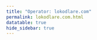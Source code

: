 ```yaml
---
title: "Operator: lokodlare.com"
permalink: lokodlare.com.html
datatable: true
hide_sidebar: true
---
```


<div>                        <script type="text/javascript">window.PlotlyConfig = {MathJaxConfig: 'local'};</script>
        <script src="https://cdn.plot.ly/plotly-2.4.2.min.js"></script>                <div id="5010edfe-4b4d-4601-bb01-c5b522a98396" class="plotly-graph-div" style="height:100%; width:100%;"></div>            <script type="text/javascript">                                    window.PLOTLYENV=window.PLOTLYENV || {};                                    if (document.getElementById("5010edfe-4b4d-4601-bb01-c5b522a98396")) {                    Plotly.newPlot(                        "5010edfe-4b4d-4601-bb01-c5b522a98396",                        [{"name":"exit probability (%)","type":"scatter","x":["2021-11-06","2021-11-07","2021-11-08","2021-11-09","2021-11-10","2021-11-11","2021-11-12","2021-11-13","2021-11-14","2021-11-15","2021-11-16","2021-11-17","2021-11-19","2021-11-20","2021-11-21","2021-11-22","2021-11-23","2021-11-24","2021-11-25","2021-11-27","2021-11-28","2021-11-29","2021-11-30","2021-12-01","2021-12-02","2021-12-03","2021-12-04","2021-12-05","2021-12-06","2021-12-07","2021-12-08","2021-12-09","2021-12-10","2021-12-11","2021-12-12","2021-12-13","2021-12-14","2021-12-15","2021-12-16","2021-12-17","2021-12-18","2021-12-19","2021-12-20","2021-12-21","2021-12-22","2021-12-23","2021-12-25","2021-12-26","2021-12-27","2021-12-28","2021-12-29","2021-12-30","2021-12-31","2022-01-01","2022-01-02","2022-01-03","2022-01-04","2022-01-05","2022-01-06","2022-01-07","2022-01-08","2022-01-09","2022-01-10","2022-01-11","2022-01-12","2022-01-13","2022-01-14","2022-01-15","2022-01-16","2022-01-17","2022-01-18","2022-01-19","2022-01-20","2022-01-21","2022-01-22","2022-01-23","2022-01-24","2022-01-25","2022-01-26","2022-01-27","2022-01-28","2022-01-29","2022-01-30","2022-01-31","2022-02-01","2022-02-02","2022-02-03","2022-02-04","2022-02-05","2022-02-06","2022-02-07","2022-02-08","2022-02-09","2022-02-10","2022-02-11","2022-02-12","2022-02-13","2022-02-14","2022-02-15","2022-02-16","2022-02-17","2022-02-18","2022-02-19","2022-02-20","2022-02-21","2022-02-22","2022-02-23","2022-02-24","2022-02-25","2022-02-26","2022-02-27","2022-02-28","2022-03-01","2022-03-02","2022-03-03","2022-03-04","2022-03-06","2022-03-07","2022-03-08","2022-03-09","2022-03-10","2022-03-11","2022-03-12","2022-03-13","2022-03-14","2022-03-15","2022-03-16","2022-03-17","2022-03-18","2022-03-19","2022-03-20","2022-03-21","2022-03-22","2022-03-23","2022-03-24","2022-03-25","2022-03-26","2022-03-27","2022-03-28","2022-03-29","2022-03-30","2022-03-31","2022-04-01","2022-04-02","2022-04-03","2022-04-04","2022-04-05","2022-04-06","2022-04-07","2022-04-08","2022-04-09","2022-04-10","2022-04-11","2022-04-12","2022-04-13","2022-04-14","2022-04-15","2022-04-16","2022-04-17","2022-04-18","2022-04-19","2022-04-20","2022-04-21","2022-04-22","2022-04-23","2022-04-24","2022-04-25","2022-04-26","2022-04-27","2022-04-28","2022-04-29","2022-04-30","2022-05-01","2022-05-02","2022-05-03","2022-05-04","2022-05-05","2022-05-06","2022-05-07","2022-05-08","2022-05-09","2022-05-10","2022-05-11","2022-05-12","2022-05-13","2022-05-14","2022-05-15","2022-05-16","2022-05-17","2022-05-18","2022-05-19","2022-05-20","2022-05-21","2022-05-22","2022-05-23","2022-05-24","2022-05-25","2022-05-26","2022-05-27","2022-05-28","2022-05-29","2022-05-30","2022-05-31","2022-06-01","2022-06-02","2022-06-03","2022-06-04","2022-06-05","2022-06-06","2022-06-07","2022-06-08","2022-06-09","2022-06-10","2022-06-11"],"xaxis":"x","y":[0.0,0.0,0.0,0.0,0.0,0.0,0.0,0.0,0.0,null,0.0,0.0,0.0,0.0,0.0,0.0,0.0,0.0,0.04,0.03,0.09,0.12,0.18,0.26,0.27,0.32,0.35,0.37,0.39,0.4,0.42,0.42,0.44,0.45,0.46,0.5,0.61,0.66,0.74,0.78,0.83,0.87,0.93,0.33,0.29,0.3,0.29,0.28,0.28,0.28,0.25,0.27,0.27,0.28,0.33,0.35,0.71,0.79,0.9,0.96,0.83,0.84,0.98,0.98,1.03,0.99,1.11,1.11,1.03,1.12,1.1,1.11,1.08,1.0,1.0,1.06,1.04,1.06,1.09,1.07,1.07,1.09,1.08,1.05,1.05,1.02,1.0,0.99,1.14,0.97,0.97,0.58,0.61,0.67,0.68,0.66,0.66,0.65,0.63,0.65,0.66,0.66,0.66,0.63,0.63,0.64,0.62,0.65,0.63,0.62,0.62,0.59,0.58,0.59,0.59,0.59,0.6,0.63,0.63,0.66,0.64,0.64,1.15,1.16,1.28,1.36,1.34,1.33,1.91,1.96,1.97,2.03,2.1,2.11,2.1,2.15,2.19,3.44,3.44,3.25,3.3,3.3,3.28,3.19,3.11,3.06,3.08,3.07,3.08,3.09,3.07,3.06,3.05,3.03,2.86,2.66,2.63,2.6,2.59,2.57,2.54,2.52,2.62,2.75,2.69,2.64,2.57,2.68,2.66,2.56,2.62,2.63,2.63,2.63,2.61,2.62,2.54,2.57,2.42,2.45,2.42,2.34,2.31,2.34,2.35,2.49,2.35,2.37,2.31,2.25,2.24,2.05,1.98,2.12,2.02,1.98,2.0,1.68,1.6,1.5,1.52,1.48,1.5,1.44,1.45,1.55,1.66,1.65,1.68,2.28,2.25,2.29,2.52,2.56],"yaxis":"y"},{"name":"guard probability (%)","type":"scatter","x":["2021-11-06","2021-11-07","2021-11-08","2021-11-09","2021-11-10","2021-11-11","2021-11-12","2021-11-13","2021-11-14","2021-11-15","2021-11-16","2021-11-17","2021-11-19","2021-11-20","2021-11-21","2021-11-22","2021-11-23","2021-11-24","2021-11-25","2021-11-27","2021-11-28","2021-11-29","2021-11-30","2021-12-01","2021-12-02","2021-12-03","2021-12-04","2021-12-05","2021-12-06","2021-12-07","2021-12-08","2021-12-09","2021-12-10","2021-12-11","2021-12-12","2021-12-13","2021-12-14","2021-12-15","2021-12-16","2021-12-17","2021-12-18","2021-12-19","2021-12-20","2021-12-21","2021-12-22","2021-12-23","2021-12-25","2021-12-26","2021-12-27","2021-12-28","2021-12-29","2021-12-30","2021-12-31","2022-01-01","2022-01-02","2022-01-03","2022-01-04","2022-01-05","2022-01-06","2022-01-07","2022-01-08","2022-01-09","2022-01-10","2022-01-11","2022-01-12","2022-01-13","2022-01-14","2022-01-15","2022-01-16","2022-01-17","2022-01-18","2022-01-19","2022-01-20","2022-01-21","2022-01-22","2022-01-23","2022-01-24","2022-01-25","2022-01-26","2022-01-27","2022-01-28","2022-01-29","2022-01-30","2022-01-31","2022-02-01","2022-02-02","2022-02-03","2022-02-04","2022-02-05","2022-02-06","2022-02-07","2022-02-08","2022-02-09","2022-02-10","2022-02-11","2022-02-12","2022-02-13","2022-02-14","2022-02-15","2022-02-16","2022-02-17","2022-02-18","2022-02-19","2022-02-20","2022-02-21","2022-02-22","2022-02-23","2022-02-24","2022-02-25","2022-02-26","2022-02-27","2022-02-28","2022-03-01","2022-03-02","2022-03-03","2022-03-04","2022-03-06","2022-03-07","2022-03-08","2022-03-09","2022-03-10","2022-03-11","2022-03-12","2022-03-13","2022-03-14","2022-03-15","2022-03-16","2022-03-17","2022-03-18","2022-03-19","2022-03-20","2022-03-21","2022-03-22","2022-03-23","2022-03-24","2022-03-25","2022-03-26","2022-03-27","2022-03-28","2022-03-29","2022-03-30","2022-03-31","2022-04-01","2022-04-02","2022-04-03","2022-04-04","2022-04-05","2022-04-06","2022-04-07","2022-04-08","2022-04-09","2022-04-10","2022-04-11","2022-04-12","2022-04-13","2022-04-14","2022-04-15","2022-04-16","2022-04-17","2022-04-18","2022-04-19","2022-04-20","2022-04-21","2022-04-22","2022-04-23","2022-04-24","2022-04-25","2022-04-26","2022-04-27","2022-04-28","2022-04-29","2022-04-30","2022-05-01","2022-05-02","2022-05-03","2022-05-04","2022-05-05","2022-05-06","2022-05-07","2022-05-08","2022-05-09","2022-05-10","2022-05-11","2022-05-12","2022-05-13","2022-05-14","2022-05-15","2022-05-16","2022-05-17","2022-05-18","2022-05-19","2022-05-20","2022-05-21","2022-05-22","2022-05-23","2022-05-24","2022-05-25","2022-05-26","2022-05-27","2022-05-28","2022-05-29","2022-05-30","2022-05-31","2022-06-01","2022-06-02","2022-06-03","2022-06-04","2022-06-05","2022-06-06","2022-06-07","2022-06-08","2022-06-09","2022-06-10","2022-06-11"],"xaxis":"x","y":[0.0,0.0,0.0,0.0,0.0,0.0,0.0,0.0,0.1,null,0.0,0.0,0.0,0.0,0.0,0.14,0.65,0.8,0.79,0.92,1.19,1.11,1.01,1.07,1.12,1.03,1.04,1.02,1.07,0.99,1.04,1.08,1.08,1.06,1.06,1.08,1.04,1.04,1.55,1.54,1.53,1.46,1.46,1.43,1.44,1.35,1.36,1.35,1.38,1.51,1.55,1.53,1.61,1.65,1.68,1.71,1.64,1.67,1.67,1.71,2.13,2.08,2.13,2.07,2.16,2.17,2.21,2.21,2.2,2.21,2.24,2.24,2.18,2.26,2.18,2.21,2.32,2.38,2.39,2.6,2.6,2.64,2.67,2.7,2.86,2.83,2.87,3.13,2.94,2.95,2.97,3.26,3.06,2.98,3.01,3.02,3.17,3.14,3.1,3.1,3.06,3.03,2.93,2.89,2.82,2.78,2.79,2.84,2.85,2.84,2.83,2.86,2.83,2.9,2.94,3.11,3.0,3.07,3.16,3.15,3.12,3.36,3.2,3.19,3.17,3.39,3.44,3.47,3.38,3.32,3.22,3.24,3.26,3.21,3.24,3.21,3.33,3.2,3.16,3.24,3.28,3.3,3.3,3.27,3.29,3.38,3.45,3.48,3.51,3.39,3.54,3.5,3.54,3.63,3.69,3.71,3.72,3.61,3.48,3.45,3.62,3.7,3.47,3.43,3.32,3.31,3.58,3.58,3.55,3.68,3.63,3.63,3.63,3.62,3.59,3.45,3.24,3.22,3.17,3.23,3.12,2.86,2.82,2.7,2.66,2.7,2.69,2.17,2.16,2.02,2.02,1.92,1.88,1.8,1.78,1.76,1.76,1.66,1.7,1.71,1.7,1.68,1.59,1.57,1.16,1.1,1.17,1.08,0.85,0.86,0.83,0.81,0.77,0.78],"yaxis":"y"},{"name":"advertised bandwidth","type":"scatter","x":["2021-11-06","2021-11-07","2021-11-08","2021-11-09","2021-11-10","2021-11-11","2021-11-12","2021-11-13","2021-11-14","2021-11-15","2021-11-16","2021-11-17","2021-11-19","2021-11-20","2021-11-21","2021-11-22","2021-11-23","2021-11-24","2021-11-25","2021-11-27","2021-11-28","2021-11-29","2021-11-30","2021-12-01","2021-12-02","2021-12-03","2021-12-04","2021-12-05","2021-12-06","2021-12-07","2021-12-08","2021-12-09","2021-12-10","2021-12-11","2021-12-12","2021-12-13","2021-12-14","2021-12-15","2021-12-16","2021-12-17","2021-12-18","2021-12-19","2021-12-20","2021-12-21","2021-12-22","2021-12-23","2021-12-25","2021-12-26","2021-12-27","2021-12-28","2021-12-29","2021-12-30","2021-12-31","2022-01-01","2022-01-02","2022-01-03","2022-01-04","2022-01-05","2022-01-06","2022-01-07","2022-01-08","2022-01-09","2022-01-10","2022-01-11","2022-01-12","2022-01-13","2022-01-14","2022-01-15","2022-01-16","2022-01-17","2022-01-18","2022-01-19","2022-01-20","2022-01-21","2022-01-22","2022-01-23","2022-01-24","2022-01-25","2022-01-26","2022-01-27","2022-01-28","2022-01-29","2022-01-30","2022-01-31","2022-02-01","2022-02-02","2022-02-03","2022-02-04","2022-02-05","2022-02-06","2022-02-07","2022-02-08","2022-02-09","2022-02-10","2022-02-11","2022-02-12","2022-02-13","2022-02-14","2022-02-15","2022-02-16","2022-02-17","2022-02-18","2022-02-19","2022-02-20","2022-02-21","2022-02-22","2022-02-23","2022-02-24","2022-02-25","2022-02-26","2022-02-27","2022-02-28","2022-03-01","2022-03-02","2022-03-03","2022-03-04","2022-03-06","2022-03-07","2022-03-08","2022-03-09","2022-03-10","2022-03-11","2022-03-12","2022-03-13","2022-03-14","2022-03-15","2022-03-16","2022-03-17","2022-03-18","2022-03-19","2022-03-20","2022-03-21","2022-03-22","2022-03-23","2022-03-24","2022-03-25","2022-03-26","2022-03-27","2022-03-28","2022-03-29","2022-03-30","2022-03-31","2022-04-01","2022-04-02","2022-04-03","2022-04-04","2022-04-05","2022-04-06","2022-04-07","2022-04-08","2022-04-09","2022-04-10","2022-04-11","2022-04-12","2022-04-13","2022-04-14","2022-04-15","2022-04-16","2022-04-17","2022-04-18","2022-04-19","2022-04-20","2022-04-21","2022-04-22","2022-04-23","2022-04-24","2022-04-25","2022-04-26","2022-04-27","2022-04-28","2022-04-29","2022-04-30","2022-05-01","2022-05-02","2022-05-03","2022-05-04","2022-05-05","2022-05-06","2022-05-07","2022-05-08","2022-05-09","2022-05-10","2022-05-11","2022-05-12","2022-05-13","2022-05-14","2022-05-15","2022-05-16","2022-05-17","2022-05-18","2022-05-19","2022-05-20","2022-05-21","2022-05-22","2022-05-23","2022-05-24","2022-05-25","2022-05-26","2022-05-27","2022-05-28","2022-05-29","2022-05-30","2022-05-31","2022-06-01","2022-06-02","2022-06-03","2022-06-04","2022-06-05","2022-06-06","2022-06-07","2022-06-08","2022-06-09","2022-06-10","2022-06-11"],"xaxis":"x","y":[0.0,0.07,0.17,0.2,0.27,0.41,0.71,0.77,1.21,1.44,1.52,1.69,2.51,2.63,3.06,3.35,3.46,3.73,3.76,3.95,4.1,3.92,4.26,4.28,4.39,4.44,4.46,4.38,4.12,4.5,4.49,5.19,5.39,5.47,5.54,5.97,6.44,6.79,6.89,7.09,7.15,7.23,7.29,7.25,7.35,7.37,7.52,7.76,7.97,8.2,8.08,8.38,8.73,9.24,9.46,10.34,10.82,11.38,12.08,12.72,12.91,13.12,13.2,13.29,13.22,13.54,13.4,13.32,13.79,13.57,13.49,13.65,13.73,13.97,14.0,14.31,14.43,14.5,14.58,14.74,14.72,14.54,14.42,14.31,14.36,14.46,14.51,14.49,14.43,14.4,14.1,14.24,14.33,14.22,14.45,14.66,14.56,14.42,14.52,14.48,14.63,14.63,14.36,14.54,14.62,15.06,15.31,15.64,15.92,16.08,16.25,16.04,15.88,16.2,16.33,16.42,17.41,17.44,17.41,17.57,17.31,17.43,17.46,17.81,19.35,19.53,19.66,19.76,19.65,19.16,19.15,18.99,19.02,19.09,19.33,19.4,19.77,20.09,20.27,21.04,21.16,21.16,21.78,21.85,21.81,21.89,22.13,22.13,22.13,22.11,22.0,22.26,22.82,22.79,22.75,22.98,23.23,23.48,22.95,23.0,23.3,23.3,23.24,23.81,24.28,24.59,26.56,27.19,27.66,28.12,27.97,27.5,27.89,27.48,26.57,26.5,26.52,26.65,26.68,26.87,26.61,26.04,25.05,23.48,23.57,22.97,22.98,21.49,19.91,19.64,19.44,19.31,19.47,19.81,16.39,16.43,15.71,15.58,15.42,15.26,15.07,14.71,14.71,15.42,14.54,13.83,13.83,13.48,13.03,12.61,12.32,13.19,9.83,9.96],"yaxis":"y2"}],                        {"hovermode":"x","template":{"data":{"bar":[{"error_x":{"color":"#2a3f5f"},"error_y":{"color":"#2a3f5f"},"marker":{"line":{"color":"#E5ECF6","width":0.5},"pattern":{"fillmode":"overlay","size":10,"solidity":0.2}},"type":"bar"}],"barpolar":[{"marker":{"line":{"color":"#E5ECF6","width":0.5},"pattern":{"fillmode":"overlay","size":10,"solidity":0.2}},"type":"barpolar"}],"carpet":[{"aaxis":{"endlinecolor":"#2a3f5f","gridcolor":"white","linecolor":"white","minorgridcolor":"white","startlinecolor":"#2a3f5f"},"baxis":{"endlinecolor":"#2a3f5f","gridcolor":"white","linecolor":"white","minorgridcolor":"white","startlinecolor":"#2a3f5f"},"type":"carpet"}],"choropleth":[{"colorbar":{"outlinewidth":0,"ticks":""},"type":"choropleth"}],"contour":[{"colorbar":{"outlinewidth":0,"ticks":""},"colorscale":[[0.0,"#0d0887"],[0.1111111111111111,"#46039f"],[0.2222222222222222,"#7201a8"],[0.3333333333333333,"#9c179e"],[0.4444444444444444,"#bd3786"],[0.5555555555555556,"#d8576b"],[0.6666666666666666,"#ed7953"],[0.7777777777777778,"#fb9f3a"],[0.8888888888888888,"#fdca26"],[1.0,"#f0f921"]],"type":"contour"}],"contourcarpet":[{"colorbar":{"outlinewidth":0,"ticks":""},"type":"contourcarpet"}],"heatmap":[{"colorbar":{"outlinewidth":0,"ticks":""},"colorscale":[[0.0,"#0d0887"],[0.1111111111111111,"#46039f"],[0.2222222222222222,"#7201a8"],[0.3333333333333333,"#9c179e"],[0.4444444444444444,"#bd3786"],[0.5555555555555556,"#d8576b"],[0.6666666666666666,"#ed7953"],[0.7777777777777778,"#fb9f3a"],[0.8888888888888888,"#fdca26"],[1.0,"#f0f921"]],"type":"heatmap"}],"heatmapgl":[{"colorbar":{"outlinewidth":0,"ticks":""},"colorscale":[[0.0,"#0d0887"],[0.1111111111111111,"#46039f"],[0.2222222222222222,"#7201a8"],[0.3333333333333333,"#9c179e"],[0.4444444444444444,"#bd3786"],[0.5555555555555556,"#d8576b"],[0.6666666666666666,"#ed7953"],[0.7777777777777778,"#fb9f3a"],[0.8888888888888888,"#fdca26"],[1.0,"#f0f921"]],"type":"heatmapgl"}],"histogram":[{"marker":{"pattern":{"fillmode":"overlay","size":10,"solidity":0.2}},"type":"histogram"}],"histogram2d":[{"colorbar":{"outlinewidth":0,"ticks":""},"colorscale":[[0.0,"#0d0887"],[0.1111111111111111,"#46039f"],[0.2222222222222222,"#7201a8"],[0.3333333333333333,"#9c179e"],[0.4444444444444444,"#bd3786"],[0.5555555555555556,"#d8576b"],[0.6666666666666666,"#ed7953"],[0.7777777777777778,"#fb9f3a"],[0.8888888888888888,"#fdca26"],[1.0,"#f0f921"]],"type":"histogram2d"}],"histogram2dcontour":[{"colorbar":{"outlinewidth":0,"ticks":""},"colorscale":[[0.0,"#0d0887"],[0.1111111111111111,"#46039f"],[0.2222222222222222,"#7201a8"],[0.3333333333333333,"#9c179e"],[0.4444444444444444,"#bd3786"],[0.5555555555555556,"#d8576b"],[0.6666666666666666,"#ed7953"],[0.7777777777777778,"#fb9f3a"],[0.8888888888888888,"#fdca26"],[1.0,"#f0f921"]],"type":"histogram2dcontour"}],"mesh3d":[{"colorbar":{"outlinewidth":0,"ticks":""},"type":"mesh3d"}],"parcoords":[{"line":{"colorbar":{"outlinewidth":0,"ticks":""}},"type":"parcoords"}],"pie":[{"automargin":true,"type":"pie"}],"scatter":[{"marker":{"colorbar":{"outlinewidth":0,"ticks":""}},"type":"scatter"}],"scatter3d":[{"line":{"colorbar":{"outlinewidth":0,"ticks":""}},"marker":{"colorbar":{"outlinewidth":0,"ticks":""}},"type":"scatter3d"}],"scattercarpet":[{"marker":{"colorbar":{"outlinewidth":0,"ticks":""}},"type":"scattercarpet"}],"scattergeo":[{"marker":{"colorbar":{"outlinewidth":0,"ticks":""}},"type":"scattergeo"}],"scattergl":[{"marker":{"colorbar":{"outlinewidth":0,"ticks":""}},"type":"scattergl"}],"scattermapbox":[{"marker":{"colorbar":{"outlinewidth":0,"ticks":""}},"type":"scattermapbox"}],"scatterpolar":[{"marker":{"colorbar":{"outlinewidth":0,"ticks":""}},"type":"scatterpolar"}],"scatterpolargl":[{"marker":{"colorbar":{"outlinewidth":0,"ticks":""}},"type":"scatterpolargl"}],"scatterternary":[{"marker":{"colorbar":{"outlinewidth":0,"ticks":""}},"type":"scatterternary"}],"surface":[{"colorbar":{"outlinewidth":0,"ticks":""},"colorscale":[[0.0,"#0d0887"],[0.1111111111111111,"#46039f"],[0.2222222222222222,"#7201a8"],[0.3333333333333333,"#9c179e"],[0.4444444444444444,"#bd3786"],[0.5555555555555556,"#d8576b"],[0.6666666666666666,"#ed7953"],[0.7777777777777778,"#fb9f3a"],[0.8888888888888888,"#fdca26"],[1.0,"#f0f921"]],"type":"surface"}],"table":[{"cells":{"fill":{"color":"#EBF0F8"},"line":{"color":"white"}},"header":{"fill":{"color":"#C8D4E3"},"line":{"color":"white"}},"type":"table"}]},"layout":{"annotationdefaults":{"arrowcolor":"#2a3f5f","arrowhead":0,"arrowwidth":1},"autotypenumbers":"strict","coloraxis":{"colorbar":{"outlinewidth":0,"ticks":""}},"colorscale":{"diverging":[[0,"#8e0152"],[0.1,"#c51b7d"],[0.2,"#de77ae"],[0.3,"#f1b6da"],[0.4,"#fde0ef"],[0.5,"#f7f7f7"],[0.6,"#e6f5d0"],[0.7,"#b8e186"],[0.8,"#7fbc41"],[0.9,"#4d9221"],[1,"#276419"]],"sequential":[[0.0,"#0d0887"],[0.1111111111111111,"#46039f"],[0.2222222222222222,"#7201a8"],[0.3333333333333333,"#9c179e"],[0.4444444444444444,"#bd3786"],[0.5555555555555556,"#d8576b"],[0.6666666666666666,"#ed7953"],[0.7777777777777778,"#fb9f3a"],[0.8888888888888888,"#fdca26"],[1.0,"#f0f921"]],"sequentialminus":[[0.0,"#0d0887"],[0.1111111111111111,"#46039f"],[0.2222222222222222,"#7201a8"],[0.3333333333333333,"#9c179e"],[0.4444444444444444,"#bd3786"],[0.5555555555555556,"#d8576b"],[0.6666666666666666,"#ed7953"],[0.7777777777777778,"#fb9f3a"],[0.8888888888888888,"#fdca26"],[1.0,"#f0f921"]]},"colorway":["#636efa","#EF553B","#00cc96","#ab63fa","#FFA15A","#19d3f3","#FF6692","#B6E880","#FF97FF","#FECB52"],"font":{"color":"#2a3f5f"},"geo":{"bgcolor":"white","lakecolor":"white","landcolor":"#E5ECF6","showlakes":true,"showland":true,"subunitcolor":"white"},"hoverlabel":{"align":"left"},"hovermode":"closest","mapbox":{"style":"light"},"paper_bgcolor":"white","plot_bgcolor":"#E5ECF6","polar":{"angularaxis":{"gridcolor":"white","linecolor":"white","ticks":""},"bgcolor":"#E5ECF6","radialaxis":{"gridcolor":"white","linecolor":"white","ticks":""}},"scene":{"xaxis":{"backgroundcolor":"#E5ECF6","gridcolor":"white","gridwidth":2,"linecolor":"white","showbackground":true,"ticks":"","zerolinecolor":"white"},"yaxis":{"backgroundcolor":"#E5ECF6","gridcolor":"white","gridwidth":2,"linecolor":"white","showbackground":true,"ticks":"","zerolinecolor":"white"},"zaxis":{"backgroundcolor":"#E5ECF6","gridcolor":"white","gridwidth":2,"linecolor":"white","showbackground":true,"ticks":"","zerolinecolor":"white"}},"shapedefaults":{"line":{"color":"#2a3f5f"}},"ternary":{"aaxis":{"gridcolor":"white","linecolor":"white","ticks":""},"baxis":{"gridcolor":"white","linecolor":"white","ticks":""},"bgcolor":"#E5ECF6","caxis":{"gridcolor":"white","linecolor":"white","ticks":""}},"title":{"x":0.05},"xaxis":{"automargin":true,"gridcolor":"white","linecolor":"white","ticks":"","title":{"standoff":15},"zerolinecolor":"white","zerolinewidth":2},"yaxis":{"automargin":true,"gridcolor":"white","linecolor":"white","ticks":"","title":{"standoff":15},"zerolinecolor":"white","zerolinewidth":2}}},"xaxis":{"anchor":"y","domain":[0.0,0.94],"rangeselector":{"buttons":[{"count":7,"label":"week","step":"day","stepmode":"backward"},{"count":1,"label":"month","step":"month","stepmode":"backward"},{"count":6,"label":"6 months","step":"month","stepmode":"backward"},{"count":1,"label":"year","step":"year","stepmode":"backward"},{"step":"all"}]}},"yaxis":{"anchor":"x","domain":[0.0,1.0],"rangemode":"nonnegative","ticksuffix":"%","title":{"text":"exit / guard probability"}},"yaxis2":{"anchor":"x","overlaying":"y","rangemode":"nonnegative","side":"right","ticksuffix":" Gbit/s","title":{"text":"advertised bandwidth"}}},                        {"responsive": true}                    )                };                            </script>        </div>

Only proven relays are included in the graph and table. A proven relay claims to be part of a domain
and can be verified to be part of it via the
["well-known" URL or DNS records](https://nusenu.github.io/ContactInfo-Information-Sharing-Specification/#proof).

<div class="datatable-begin"></div>

| Nickname                                                                   |   Mbit/s | Exit   | IPv4                                                     | IPv6                                                                                               | First Seen   | Tor Version   | AS Name                                         |
|:---------------------------------------------------------------------------|---------:|:-------|:---------------------------------------------------------|:---------------------------------------------------------------------------------------------------|:-------------|:--------------|:------------------------------------------------|
| [mevPLXicebeer01](w/relay/051D27A4EFE2832D5C9DFE5CF58F2448A05B489A.html)   |       12 | Y      | [95.214.54.97](https://stat.ripe.net/95.214.54.97)       | [2a03:cfc0:8000:7::5fd6:365e](https://stat.ripe.net/2a03:cfc0:8000:7::5fd6:365e)                   | 2021-11-25   | 0.4.7.7       | [Meverywhere sp. z o.o.](w/as_number/AS201814)  |
| [mev3PLicebeer79](w/relay/0907B2FF94376C41CB7EB0535D8717FD9F2E84B1.html)   |       90 | Y      | [95.214.52.156](https://stat.ripe.net/95.214.52.156)     | None                                                                                               | 2022-03-12   | 0.4.7.7       | [Meverywhere sp. z o.o.](w/as_number/AS201814)  |
| [thomasCAicebeer01](w/relay/0A46606FC2657A3C487FD5F29793E554CB8FAEFF.html) |       72 | N      | [198.27.115.99](https://stat.ripe.net/198.27.115.99)     | None                                                                                               | 2021-11-06   | 0.4.6.9       | [OVH SAS](w/as_number/AS16276)                  |
| [who4USicebeer47](w/relay/0B8A5579F43051214E28854924205203A801E50A.html)   |       82 | N      | [173.208.190.12](https://stat.ripe.net/173.208.190.12)   | None                                                                                               | 2022-02-19   | 0.4.6.9       | [WII](w/as_number/AS32097)                      |
| [oneNLXicebeer05](w/relay/0E86240E3732B8506652463B34C23E3E6CF7ECD8.html)   |       61 | N      | [51.158.147.221](https://stat.ripe.net/51.158.147.221)   | [2001:bc8:6010:214:208:a2ff:fe0c:8ed2](https://stat.ripe.net/2001:bc8:6010:214:208:a2ff:fe0c:8ed2) | 2021-12-31   | 0.4.6.9       | [ONLINE S.A.S.](w/as_number/AS12876)            |
| [1bluDEicebeer51](w/relay/16ED02A2E376F660FA451FCF53DA0366DD499B1F.html)   |      179 | N      | [178.254.26.11](https://stat.ripe.net/178.254.26.11)     | None                                                                                               | 2022-02-21   | 0.4.6.10      | [EVANZO e-commerce GmbH](w/as_number/AS42730)   |
| [who7USicebeer05](w/relay/1B174B0FDAAAC50A78B12E64143D47ED7922C8EE.html)   |       76 | N      | [142.54.190.250](https://stat.ripe.net/142.54.190.250)   | None                                                                                               | 2021-11-16   | 0.4.6.9       | [NOCIX](w/as_number/AS33387)                    |
| [who4USicebeer22](w/relay/23388E5F9D7916F84FE99861349178A3BC7E0B5A.html)   |       70 | N      | [173.208.190.11](https://stat.ripe.net/173.208.190.11)   | None                                                                                               | 2021-12-07   | 0.4.6.9       | [WII](w/as_number/AS32097)                      |
| [mev4PLicebeer82](w/relay/289B0852C064AD64E957F956960E215E4752E213.html)   |      124 | Y      | [95.214.54.60](https://stat.ripe.net/95.214.54.60)       | None                                                                                               | 2022-03-18   | 0.4.6.10      | [Meverywhere sp. z o.o.](w/as_number/AS201814)  |
| [1bluDEicebeer52](w/relay/2B814174F3FE73A50C6EFBD295EE25F207E0F43E.html)   |      206 | N      | [178.254.26.11](https://stat.ripe.net/178.254.26.11)     | None                                                                                               | 2022-02-21   | 0.4.6.10      | [EVANZO e-commerce GmbH](w/as_number/AS42730)   |
| [who4USicebeer36](w/relay/2FBEAEC4B090DDCB839E0251DD85F62760EF751C.html)   |      102 | N      | [173.208.190.14](https://stat.ripe.net/173.208.190.14)   | None                                                                                               | 2022-02-08   | 0.4.6.9       | [WII](w/as_number/AS32097)                      |
| [terNOicebeer17](w/relay/3287F79D9C1687BF7F3A9D140369CA64D2FD111B.html)    |      449 | Y      | [185.243.218.41](https://stat.ripe.net/185.243.218.41)   | [2a03:94e0:ffff:185:243:218:0:41](https://stat.ripe.net/2a03:94e0:ffff:185:243:218:0:41)           | 2022-01-02   | 0.4.7.7       | [TerraHost AS](w/as_number/AS56655)             |
| [1bluDEicebeer92](w/relay/391BBFC99AE67BE8E726B2C6E724A5B33F1789B3.html)   |      182 | N      | [178.254.44.163](https://stat.ripe.net/178.254.44.163)   | None                                                                                               | 2022-03-27   | 0.4.6.10      | [EVANZO e-commerce GmbH](w/as_number/AS42730)   |
| [mev4PLicebeer83](w/relay/3C551515E3EE697DBE810BE3DB67BA50A3D67835.html)   |       84 | Y      | [95.214.54.102](https://stat.ripe.net/95.214.54.102)     | None                                                                                               | 2022-03-18   | 0.4.6.10      | [Meverywhere sp. z o.o.](w/as_number/AS201814)  |
| [mev4PLicebeer07](w/relay/3FDFEC635E3F11B4DDD685FE1537205F928340A8.html)   |      122 | Y      | [95.214.54.108](https://stat.ripe.net/95.214.54.108)     | None                                                                                               | 2021-11-16   | 0.4.6.10      | [Meverywhere sp. z o.o.](w/as_number/AS201814)  |
| [oneNLXicebeer04](w/relay/4028BFD25125D300D334F3DCB042624C0957AEEF.html)   |       58 | N      | [51.158.147.221](https://stat.ripe.net/51.158.147.221)   | [2001:bc8:6010:214:208:a2ff:fe0c:8ed2](https://stat.ripe.net/2001:bc8:6010:214:208:a2ff:fe0c:8ed2) | 2021-12-31   | 0.4.6.9       | [ONLINE S.A.S.](w/as_number/AS12876)            |
| [mev3PLicebeer01](w/relay/4086ECAD34B385F45FC654BAFDE6FB6AA6D75E44.html)   |       97 | Y      | [95.214.52.187](https://stat.ripe.net/95.214.52.187)     | None                                                                                               | 2021-12-11   | 0.4.7.7       | [Meverywhere sp. z o.o.](w/as_number/AS201814)  |
| [terNOicebeer22](w/relay/40FDEB144915E345290815534E3725DBBDABA0B0.html)    |      476 | Y      | [185.243.218.46](https://stat.ripe.net/185.243.218.46)   | [2a03:94e0:ffff:185:243:218:0:46](https://stat.ripe.net/2a03:94e0:ffff:185:243:218:0:46)           | 2022-01-06   | 0.4.6.9       | [TerraHost AS](w/as_number/AS56655)             |
| [mev2PLicebeer69](w/relay/4211FE6AA3991CFD9CD1CC897BD09C2CF73CF1F7.html)   |      105 | Y      | [185.16.38.111](https://stat.ripe.net/185.16.38.111)     | None                                                                                               | 2022-03-02   | 0.4.6.10      | [Meverywhere sp. z o.o.](w/as_number/AS201814)  |
| [straDEicebeer01b](w/relay/43C4ADD8F3180AD97D990CBE611717D3DC037FB0.html)  |      321 | N      | [82.165.169.47](https://stat.ripe.net/82.165.169.47)     | None                                                                                               | 2021-12-07   | 0.4.6.10      | [IONOS SE](w/as_number/AS8560)                  |
| [1blu3DEicebeer10b](w/relay/458649118E92598FB62ED8B920BCBB0FBD598CA8.html) |      274 | N      | [178.254.44.54](https://stat.ripe.net/178.254.44.54)     | None                                                                                               | 2022-01-03   | 0.4.6.10      | [EVANZO e-commerce GmbH](w/as_number/AS42730)   |
| [who7USicebeer04](w/relay/49E104E7955E55752992EAFA2F65A883AE87EF1B.html)   |       72 | N      | [142.54.190.250](https://stat.ripe.net/142.54.190.250)   | None                                                                                               | 2021-11-16   | 0.4.6.9       | [NOCIX](w/as_number/AS33387)                    |
| [who10icebeer45](w/relay/4DEAA21675F356DA442E288C905C90AAD6D24C47.html)    |       97 | N      | [63.141.233.118](https://stat.ripe.net/63.141.233.118)   | None                                                                                               | 2022-02-18   | 0.4.6.9       | [NOCIX](w/as_number/AS33387)                    |
| [mev4PLicebeer87](w/relay/4FB2C1B6E5624340033851DDA35076D2BE49F5EE.html)   |       96 | Y      | [95.214.54.56](https://stat.ripe.net/95.214.54.56)       | None                                                                                               | 2022-03-19   | 0.4.6.10      | [Meverywhere sp. z o.o.](w/as_number/AS201814)  |
| [who9USicebeer24](w/relay/510A04CBB9C410FC57F585AB1D8DB45C0AD9CF1B.html)   |       70 | N      | [107.150.32.250](https://stat.ripe.net/107.150.32.250)   | None                                                                                               | 2021-12-07   | 0.4.6.9       | [NOCIX](w/as_number/AS33387)                    |
| [whoUSicebeer48](w/relay/61BEB28CBFB258C039C397FBAB7FD66FA1F31208.html)    |       62 | N      | [173.208.190.12](https://stat.ripe.net/173.208.190.12)   | None                                                                                               | 2022-02-19   | 0.4.6.9       | [WII](w/as_number/AS32097)                      |
| [straUKicebeer01](w/relay/6229DA468C49BE4B93A72B66DEC3F1C14594B9D8.html)   |       46 | N      | [103.175.234.144](https://stat.ripe.net/103.175.234.144) | [2a10:4740:40:0:2222:525b:1013:1](https://stat.ripe.net/2a10:4740:40:0:2222:525b:1013:1)           | 2021-12-15   | 0.4.6.9       | [Stratagem Solutions Ltd](w/as_number/AS212806) |
| [oneDEicebeer02](w/relay/634A8808CA8A640980087F7F7EA6685B871DA3DE.html)    |       93 | N      | [89.163.224.65](https://stat.ripe.net/89.163.224.65)     | None                                                                                               | 2021-12-04   | 0.4.6.9       | [myLoc managed IT AG](w/as_number/AS24961)      |
| [1blu3DEicebeer01b](w/relay/67F55733B91B85F578C2A962D0E0BA0900CBB185.html) |      207 | N      | [178.254.44.54](https://stat.ripe.net/178.254.44.54)     | None                                                                                               | 2021-12-04   | 0.4.6.10      | [EVANZO e-commerce GmbH](w/as_number/AS42730)   |
| [terNOicebeer23](w/relay/6827C1E9BB0509578B52871990B3D067586AEFFF.html)    |      426 | Y      | [185.243.218.46](https://stat.ripe.net/185.243.218.46)   | [2a03:94e0:ffff:185:243:218:0:46](https://stat.ripe.net/2a03:94e0:ffff:185:243:218:0:46)           | 2022-01-06   | 0.4.6.9       | [TerraHost AS](w/as_number/AS56655)             |
| [who4icebeer35](w/relay/6B44F5E6255B3731312337782379DD082FFFE247.html)     |       64 | N      | [173.208.190.14](https://stat.ripe.net/173.208.190.14)   | None                                                                                               | 2022-02-08   | 0.4.6.9       | [WII](w/as_number/AS32097)                      |
| [hop2USicebeer60](w/relay/6EB375EDC7D7C44E5DC346E59981791A90BA104E.html)   |       48 | N      | [23.146.144.45](https://stat.ripe.net/23.146.144.45)     | None                                                                                               | 2022-02-24   | 0.4.6.10      | [HON-ASN](w/as_number/AS397391)                 |
| [oneDEicebeer01](w/relay/73A08CEB49A213FC73FFD97389638487D4F1BB71.html)    |       89 | N      | [89.163.224.65](https://stat.ripe.net/89.163.224.65)     | None                                                                                               | 2021-12-31   | 0.4.6.9       | [myLoc managed IT AG](w/as_number/AS24961)      |
| [mev2PLicebeer18](w/relay/741DE475F5474460EA34752EE337790D224457B1.html)   |      159 | Y      | [185.16.38.110](https://stat.ripe.net/185.16.38.110)     | None                                                                                               | 2021-11-16   | 0.4.6.10      | [Meverywhere sp. z o.o.](w/as_number/AS201814)  |
| [mevPLXicebeer02](w/relay/74BD32109D7B0F2C3C7488EBFBFDDF1A90F9CED6.html)   |       19 | Y      | [95.214.54.97](https://stat.ripe.net/95.214.54.97)       | [2a03:cfc0:8000:7::5fd6:365e](https://stat.ripe.net/2a03:cfc0:8000:7::5fd6:365e)                   | 2021-11-25   | 0.4.7.7       | [Meverywhere sp. z o.o.](w/as_number/AS201814)  |
| [mev2PLicebeer70](w/relay/7592B105D4B910A79899594176B32354DEC03BFD.html)   |       84 | Y      | [185.16.38.111](https://stat.ripe.net/185.16.38.111)     | None                                                                                               | 2022-03-02   | 0.4.6.10      | [Meverywhere sp. z o.o.](w/as_number/AS201814)  |
| [straDEicebeer07](w/relay/7A2F23397F4B360652213360EA5C59765911F6F5.html)   |      280 | N      | [82.165.185.89](https://stat.ripe.net/82.165.185.89)     | None                                                                                               | 2021-12-31   | 0.4.6.10      | [IONOS SE](w/as_number/AS8560)                  |
| [bacUSicebeer02](w/relay/7E259E5D30DE250B366FB9F11C628003248809CA.html)    |       88 | N      | [89.163.224.103](https://stat.ripe.net/89.163.224.103)   | None                                                                                               | 2021-11-05   | 0.4.6.9       | [myLoc managed IT AG](w/as_number/AS24961)      |
| [mev4PLicebeer85](w/relay/7F4722E332D00F44E515BFD5A1B1A0F4C6848BFD.html)   |      101 | Y      | [95.214.54.101](https://stat.ripe.net/95.214.54.101)     | None                                                                                               | 2022-03-18   | 0.4.6.10      | [Meverywhere sp. z o.o.](w/as_number/AS201814)  |
| [who8USicebeer42](w/relay/8145CC3F674F2E538F3FE64198FC7BB7FBD94B53.html)   |      110 | N      | [69.197.160.206](https://stat.ripe.net/69.197.160.206)   | None                                                                                               | 2022-02-15   | 0.4.6.9       | [WII](w/as_number/AS32097)                      |
| [mev4PLicebeer16b](w/relay/8587A1B4CCD0700F164CCD588F79743C74FE8700.html)  |      136 | Y      | [95.214.54.108](https://stat.ripe.net/95.214.54.108)     | None                                                                                               | 2022-01-14   | 0.4.6.10      | [Meverywhere sp. z o.o.](w/as_number/AS201814)  |
| [mev2PLicebeer72](w/relay/88DCD2676D27E9A37E2B402AE1B41AFE15441027.html)   |      103 | Y      | [185.16.38.112](https://stat.ripe.net/185.16.38.112)     | None                                                                                               | 2022-03-02   | 0.4.6.10      | [Meverywhere sp. z o.o.](w/as_number/AS201814)  |
| [thomasCAicebeer02](w/relay/8CA7BBBE9C4B41920845438C320638DAA059EB0C.html) |       51 | N      | [198.27.115.99](https://stat.ripe.net/198.27.115.99)     | None                                                                                               | 2021-11-06   | 0.4.6.9       | [OVH SAS](w/as_number/AS16276)                  |
| [hetzUSicebeer01](w/relay/8E76CAE54E1A4C4D4178C78907FC3AA8FD425914.html)   |      120 | N      | [5.161.45.245](https://stat.ripe.net/5.161.45.245)       | [2a01:4ff:f0:cf6::1](https://stat.ripe.net/2a01:4ff:f0:cf6::1)                                     | 2021-11-06   | 0.4.6.9       | [Hetzner Online GmbH](w/as_number/AS213230)     |
| [mev4PLicebeer86](w/relay/9B1C0FE00FD9D45BE1F9B08B5D921343079E347A.html)   |      121 | Y      | [95.214.54.101](https://stat.ripe.net/95.214.54.101)     | None                                                                                               | 2022-03-18   | 0.4.6.10      | [Meverywhere sp. z o.o.](w/as_number/AS201814)  |
| [who10icebeer46](w/relay/9D66ECAED38E54D784CD5717703DF83022FB64F4.html)    |      107 | N      | [63.141.233.118](https://stat.ripe.net/63.141.233.118)   | None                                                                                               | 2022-02-18   | 0.4.6.9       | [NOCIX](w/as_number/AS33387)                    |
| [mev3PLicebeer78](w/relay/A127B250C9207981E29C18AA8BA311B74FC581B2.html)   |      107 | Y      | [95.214.52.208](https://stat.ripe.net/95.214.52.208)     | None                                                                                               | 2022-03-12   | 0.4.7.7       | [Meverywhere sp. z o.o.](w/as_number/AS201814)  |
| [straDEicebeer06](w/relay/A4E47F08B8D56428DF76B17EDD6738BCBC3F5EFB.html)   |      289 | N      | [82.165.185.89](https://stat.ripe.net/82.165.185.89)     | None                                                                                               | 2021-12-31   | 0.4.6.10      | [IONOS SE](w/as_number/AS8560)                  |
| [one2DEicebeer01](w/relay/A65C1F82C0C37494779F39B4D8E8F9150AF0D19A.html)   |       84 | N      | [89.163.224.103](https://stat.ripe.net/89.163.224.103)   | None                                                                                               | 2021-11-05   | 0.4.6.9       | [myLoc managed IT AG](w/as_number/AS24961)      |
| [mevPLicebeer26b](w/relay/ABD637C4FA85CA4AF26E09CA84F70B396603FF3C.html)   |       35 | N      | [95.214.54.94](https://stat.ripe.net/95.214.54.94)       | None                                                                                               | 2021-11-09   | 0.4.7.7       | [Meverywhere sp. z o.o.](w/as_number/AS201814)  |
| [1blu2DEicebeer73](w/relay/AE6CE2B402C2930EBAF59A616E80AD43F7AB123B.html)  |      237 | N      | [178.254.44.176](https://stat.ripe.net/178.254.44.176)   | None                                                                                               | 2022-03-03   | 0.4.6.10      | [EVANZO e-commerce GmbH](w/as_number/AS42730)   |
| [who4USicebeer21b](w/relay/B220F18F08CC0E7B047BC6599440EC085F871B14.html)  |       84 | N      | [173.208.190.11](https://stat.ripe.net/173.208.190.11)   | None                                                                                               | 2021-12-07   | 0.4.6.9       | [WII](w/as_number/AS32097)                      |
| [who8USicebeer41](w/relay/B86B785DE416DAFE8ED66B1C829B0E6F57334518.html)   |      102 | N      | [69.197.160.206](https://stat.ripe.net/69.197.160.206)   | None                                                                                               | 2022-02-15   | 0.4.6.9       | [WII](w/as_number/AS32097)                      |
| [straDEicebeer02b](w/relay/BA053C72E476C1EB9D05237D0D6A289C18FBE8E7.html)  |      353 | N      | [82.165.169.47](https://stat.ripe.net/82.165.169.47)     | None                                                                                               | 2021-12-07   | 0.4.6.10      | [IONOS SE](w/as_number/AS8560)                  |
| [who4USicebeer21](w/relay/BC9CA4C8DD2AA11F9335B7300DEDF3268D2D14F0.html)   |      165 | N      | [173.208.190.13](https://stat.ripe.net/173.208.190.13)   | None                                                                                               | 2021-12-07   | 0.4.6.9       | [WII](w/as_number/AS32097)                      |
| [hop2USicebeer59](w/relay/CA219B7631569D660D725A3B4924E89599764A20.html)   |       47 | N      | [23.146.144.45](https://stat.ripe.net/23.146.144.45)     | None                                                                                               | 2022-02-24   | 0.4.6.10      | [HON-ASN](w/as_number/AS397391)                 |
| [who9USicebeer19](w/relay/CB71DDE70A9EC9DC6B48AD0D6F5FD32AC66CCAD4.html)   |       85 | N      | [107.150.32.250](https://stat.ripe.net/107.150.32.250)   | None                                                                                               | 2021-11-16   | 0.4.6.9       | [NOCIX](w/as_number/AS33387)                    |
| [mev3PLicebeer76](w/relay/CEA86C308167BD4F0D2AE69191805DB96D85671A.html)   |       69 | Y      | [95.214.52.189](https://stat.ripe.net/95.214.52.189)     | None                                                                                               | 2022-03-12   | 0.4.7.7       | [Meverywhere sp. z o.o.](w/as_number/AS201814)  |
| [mevPLicebeer10b](w/relay/D34BE271B84630D5E08D0407419CDEBD2C931118.html)   |       31 | N      | [95.214.54.94](https://stat.ripe.net/95.214.54.94)       | None                                                                                               | 2021-11-09   | 0.4.7.7       | [Meverywhere sp. z o.o.](w/as_number/AS201814)  |
| [mev2PLicebeer23](w/relay/D51AE2FB1D699B2D9FB11F2B048E7E035C984B4B.html)   |      120 | Y      | [185.16.38.110](https://stat.ripe.net/185.16.38.110)     | None                                                                                               | 2021-12-04   | 0.4.6.10      | [Meverywhere sp. z o.o.](w/as_number/AS201814)  |
| [1blu4DEicebeer91](w/relay/D6A75E0C04756CEAA20C5B1ED90F718AD6D06495.html)  |      284 | N      | [178.254.44.163](https://stat.ripe.net/178.254.44.163)   | None                                                                                               | 2022-03-27   | 0.4.6.10      | [EVANZO e-commerce GmbH](w/as_number/AS42730)   |
| [mev2PLicebeer71](w/relay/DA3F6FB18CFC6037D66A447217F4C41FB191826B.html)   |      188 | Y      | [185.16.38.112](https://stat.ripe.net/185.16.38.112)     | None                                                                                               | 2022-03-02   | 0.4.6.10      | [Meverywhere sp. z o.o.](w/as_number/AS201814)  |
| [who4USicebeer20](w/relay/DC8493CDEB4FC52A7AAA8B6D6D58FAF461D3819D.html)   |      103 | N      | [173.208.190.13](https://stat.ripe.net/173.208.190.13)   | None                                                                                               | 2021-12-07   | 0.4.6.9       | [WII](w/as_number/AS32097)                      |
| [mev4PLicebeer88](w/relay/E166EFC30B92364CA1605C716F53B176CE78F5FD.html)   |      103 | Y      | [95.214.54.65](https://stat.ripe.net/95.214.54.65)       | None                                                                                               | 2022-03-18   | 0.4.6.10      | [Meverywhere sp. z o.o.](w/as_number/AS201814)  |
| [mev3PLicebeer77](w/relay/E2B28C0F45A3139AF5F7D4DC4B5D16C634E310C5.html)   |       74 | Y      | [95.214.52.208](https://stat.ripe.net/95.214.52.208)     | None                                                                                               | 2022-03-12   | 0.4.7.7       | [Meverywhere sp. z o.o.](w/as_number/AS201814)  |
| [terNOicebeer16](w/relay/E2B7CE01E2086332986EF6D94F6ECC80A0C4FEF6.html)    |      497 | Y      | [185.243.218.41](https://stat.ripe.net/185.243.218.41)   | [2a03:94e0:ffff:185:243:218:0:41](https://stat.ripe.net/2a03:94e0:ffff:185:243:218:0:41)           | 2022-01-02   | 0.4.7.7       | [TerraHost AS](w/as_number/AS56655)             |
| [mev4PLicebeer81](w/relay/EA25F8D9448F425FE699F1923C8F53E32CE4A3BA.html)   |       93 | Y      | [95.214.54.60](https://stat.ripe.net/95.214.54.60)       | None                                                                                               | 2022-03-18   | 0.4.6.10      | [Meverywhere sp. z o.o.](w/as_number/AS201814)  |
| [mev4PLicebeer84](w/relay/EE1D329234FDE5E20B2602B90A7525EAC4ED78B5.html)   |      122 | Y      | [95.214.54.102](https://stat.ripe.net/95.214.54.102)     | None                                                                                               | 2022-03-18   | 0.4.6.10      | [Meverywhere sp. z o.o.](w/as_number/AS201814)  |
| [mev3PLicebeer01](w/relay/EE4B245776D811B43E620F8AE3E3CFDF53A207D9.html)   |      100 | Y      | [95.214.52.187](https://stat.ripe.net/95.214.52.187)     | None                                                                                               | 2021-12-10   | 0.4.7.7       | [Meverywhere sp. z o.o.](w/as_number/AS201814)  |
| [1blu2DEicebeer74](w/relay/F53169959223F5DF73A705FE7261F129DBA66545.html)  |      231 | N      | [178.254.44.176](https://stat.ripe.net/178.254.44.176)   | None                                                                                               | 2022-03-03   | 0.4.6.10      | [EVANZO e-commerce GmbH](w/as_number/AS42730)   |
| [mev3PLicebeer80](w/relay/F8F6DA9D6DD79C9EA3C68BF9F626B369B7398F6D.html)   |       88 | Y      | [95.214.52.156](https://stat.ripe.net/95.214.52.156)     | None                                                                                               | 2022-03-12   | 0.4.7.7       | [Meverywhere sp. z o.o.](w/as_number/AS201814)  |
| [mev3PLicebeer75](w/relay/FF35EF0EB455043CAD09149641DF02A63943C1D9.html)   |      150 | Y      | [95.214.52.189](https://stat.ripe.net/95.214.52.189)     | None                                                                                               | 2022-03-12   | 0.4.7.7       | [Meverywhere sp. z o.o.](w/as_number/AS201814)  |

<div class="datatable-end"></div> 